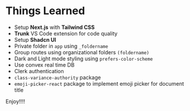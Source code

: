 # Things Learned

- Setup **Next.js** with **Tailwind CSS**
- **Trunk** VS Code extension for code quality
- Setup **Shadcn UI**
- Private folder in `app` using `_foldername`
- Group routes using organizational folders `(foldername)`
- Dark and Light mode styling using `prefers-color-scheme`
- Use convex real time DB
- Clerk authentication
- `class-variance-authority` package
- `emoji-picker-react` package to implement emoji picker for document title
  
Enjoy!!!!
